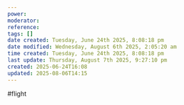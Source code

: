 ```yaml
---
power: 
moderator: 
reference: 
tags: []
date created: Tuesday, June 24th 2025, 8:08:18 pm
date modified: Wednesday, August 6th 2025, 2:05:20 am
time created: Tuesday, June 24th 2025, 8:08:18 pm
last update: Thursday, August 7th 2025, 9:27:10 pm
created: 2025-06-24T16:08
updated: 2025-08-06T14:15
---
```

#flight
